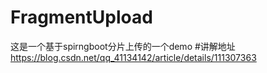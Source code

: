 # FragmentUpload
这是一个基于spirngboot分片上传的一个demo
#讲解地址
https://blog.csdn.net/qq_41134142/article/details/111307363
